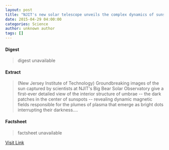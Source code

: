 ```yaml
---
layout: post
title: "NJIT's new solar telescope unveils the complex dynamics of sunspots' dark cores"
date: 2015-04-29 04:00:00
categories: Science
author: unknown author
tags: []
---
```



#### Digest
>digest unavailable

#### Extract
>(New Jersey Institute of Technology) Groundbreaking images of the sun captured by scientists at NJIT's Big Bear Solar Observatory give a first-ever detailed view of the interior structure of umbrae -- the dark patches in the center of sunspots -- revealing dynamic magnetic fields responsible for the plumes of plasma that emerge as bright dots interrupting their darkness....

#### Factsheet
>factsheet unavailable

[Visit Link](http://www.eurekalert.org/pub_releases/2015-04/njio-nns042915.php)


